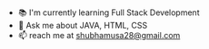 - 📚 I'm currently learning Full Stack Development
- 💬 Ask me about JAVA, HTML, CSS
- 📫 reach me at shubhamusa28@gmail.com

<!---
ShubhamUnde28/ShubhamUnde28 is a ✨ special ✨ repository because its `README.md` (this file) appears on your GitHub profile.
You can click the Preview link to take a look at your changes.
--->
